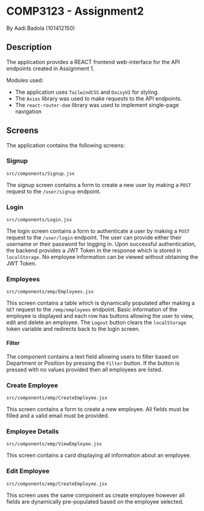 # COMP3123 - Assignment2
By Aadi Badola (101412150)

## Description
The application provides a REACT frontend web-interface for the API endpoints created in Assignment 1.

Modules used:
- The application uses `TailwindCSS` and `DaisyUI` for styling.
- The `Axios` library was used to make requests to the API endpoints.
- The `react-router-dom` library was used to implement single-page navigation

## Screens
The application contains the following screens:
### Signup
`src/components/Signup.jsx`

The signup screen contains a form to create a new user by making a `POST` request to the `/user/signup` endpoint.
### Login
`src/components/Login.jsx`

The login screen contains a form to authenticate a user by making a `POST` request to the `/user/login` endpoint.
The user can provide either their username or their password for logging in. Upon successful authentication, the backend provides a JWT Token in the response which is stored in `localStorage`. No employee information can be viewed without obtaining the JWT Token.
### Employees
`src/components/emp/Employees.jsx`

This screen contains a table which is dynamically populated after making a `GET` request to the `/emp/employees` endpoint. Basic information of the employee is displayed and each row has buttons allowing the user to view, edit and delete an employee. The `Logout` button clears the `localStorage` token variable and redirects back to the login screen.
#### Filter
The component contains a text field allowing users to filter based on Department or Position by pressing the `Filter` button. If the button is pressed with no values provided then all employees are listed.
### Create Employee
`src/components/emp/CreateEmployee.jsx`

This screen contains a form to create a new employee. All fields must be filled and a valid email must be provided.
### Employee Details
`src/components/emp/ViewEmployee.jsx`

This screen contains a card displaying all information about an employee.
### Edit Employee
`src/components/emp/CreateEmployee.jsx`

This screen uses the same component as create employee however all fields are dynamically pre-populated based on the employee selected.

